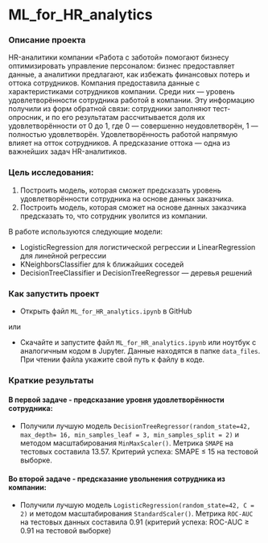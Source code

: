 # ML_for_HR_analytics

### Описание проекта

HR-аналитики компании «Работа с заботой» помогают бизнесу оптимизировать управление персоналом: бизнес предоставляет данные, а аналитики предлагают, как избежать финансовых потерь и оттока сотрудников. Компания предоставила данные с характеристиками сотрудников компании. Среди них — уровень удовлетворённости сотрудника работой в компании. Эту информацию получили из форм обратной связи: сотрудники заполняют тест-опросник, и по его результатам рассчитывается доля их удовлетворённости от 0 до 1, где 0 — совершенно неудовлетворён, 1 — полностью удовлетворён. Удовлетворённость работой напрямую влияет на отток сотрудников. А предсказание оттока — одна из важнейших задач HR-аналитиков.

### Цель исследования:  

1. Построить модель, которая сможет предсказать уровень удовлетворённости сотрудника на основе данных заказчика.
2. Построить модель, которая сможет на основе данных заказчика предсказать то, что сотрудник уволится из компании.

В работе используются следующие модели:
- LogisticRegression для логистической регрессии и LinearRegression для линейной регрессии
- KNeighborsClassifier для k ближайших соседей
- DecisionTreeClassifier и DecisionTreeRegressor — деревья решений


### Как запустить проект

- Открыть файл `ML_for_HR_analytics.ipynb` в GitHub
  
или

- Скачайте и запустите файл `ML_for_HR_analytics.ipynb` или ноутбук с аналогичным кодом в Jupyter. Данные находятся в папке `data_files`. При чтении файла укажите свой путь к файлу в коде. 


### Краткие результаты

#### В первой задаче - предсказание уровня удовлетворённости сотрудника:
- Получили лучшую модель `DecisionTreeRegressor(random_state=42, max_depth= 16, min_samples_leaf = 3, min_samples_split = 2)` и методом масштабирования `MinMaxScaler()`. Метрика `SMAPE` на тестовых составила 13.57. Критерий успеха: SMAPE ≤ 15 на тестовой выборке.

#### Во второй задаче - предсказание увольнения сотрудника из компании: 
- Получили лучшую модель `LogisticRegression(random_state=42, C = 2)` и методом масштабирования `StandardScaler()`. Метрика `ROC-AUC` на тестовых данных составила 0.91 (критерий успеха: ROC-AUC ≥ 0.91 на тестовой выборке)
